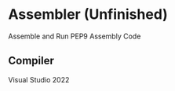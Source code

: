 <!DOCTYPEhtml>
 <html>
  <body>

<h1>Assembler (Unfinished)</h1>
<p>Assemble and Run PEP9 Assembly Code</p>

<h2>Compiler</h2>
<p>Visual Studio 2022</p>

 </body>
</html>
